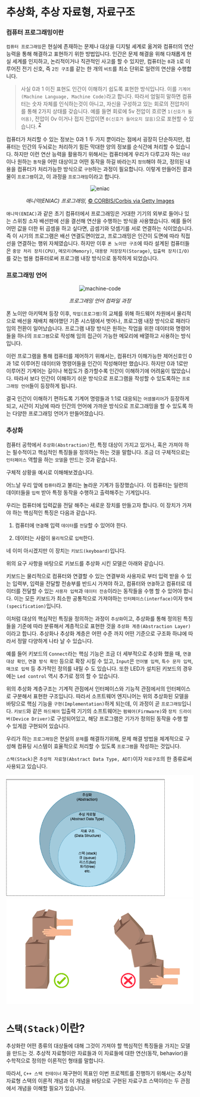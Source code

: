 
# 추상화, 추상 자료형, 자료구조


<!-- ![](./images/../../images/human_abstraction.png) -->

<!-- > 추상 : 여러 가지 사물이나 개념에서 공통되는 특성이나 속성 따위를 추출하여 파악하는 작용. <sup>[1] -->

### 컴퓨터 프로그래밍이란

`컴퓨터 프로그래밍`은 현실에 존재하는 문제나 대상을 디지털 셰계로 옮겨와 컴퓨터의 연산능력을 통해 해결하고 표현하기 위한 방법입니다. 인간은 문제 해결을 위해 다채롭게 현실 세계를 인지하고, 논리적이거나 직관적인 사고를 할 수 있지만, 컴퓨터는 `0`과 `1`로 이루어진 전기 신호, 즉 `2진 구조`를 같는 한 개의 `비트`를 최소 단위로 일련의 연산을 수행합니다.

> 사실 0과 1 이진 표현도 인간이 이해하기 쉽도록 표현한 방식입니다. 이를 `기계어(Machine Language, Machine Code)`라고 합니다. 따라서 엄밀히 말하면 컴퓨터는 숫자 자체를 인식하는것이 아니고, 자신을 구성하고 있는 회로의 전압차이를 통해 2가지 상태를 갖습니다. 예를 들면 회로에 5v 전압이 흐르면 `1(신호가 들어옴)`, 전압이 0v 이거나 접지 전압이면 `0(신호가 들어오지 않음)`으로 포현할 수 있습니다. <sup>[2](#reference)

컴퓨터가 처리할 수 있는 정보는 0과 1 두 가지 뿐이라는 점에서 굉장히 단순하지만, 컴퓨터는 인간의 두뇌로는 처리하기 힘든 막대한 양의 정보를 순식간에 처리할 수 있습니다. 하지만 이런 연산 능력을 활용하기 위해서는 컴퓨터에게 우리가 다루고자 하는 `대상`이나 원하는 `동작`을 어떤 대상이고 어떤 동작을 하길 바라는지 `정의`해야 하고, 정의된 내용을 컴퓨터가 처리가능한 방식으로 `구현`하는 과정이 필요합니다. 이렇게 만들어진 결과물이 `프로그램`이고, 이 과정을 `프로그래밍`이라고 합니다.

<p align="center">
<img src="https://media.gettyimages.com/photos/computer-operators-program-eniac-the-first-electronic-digital-by-picture-id615303458?s=2048x2048" alt="eniac">
</p>
<p align="center">
<i>애니악(ENIAC) 프로그래밍,</i>
 <a href="https://media.gettyimages.com/photos/computer-operators-program-eniac-the-first-electronic-digital-by-picture-id615303458?s=2048x2048">© CORBIS/Corbis via Getty Images</a>
</p>

`애니악(ENIAC)`과 같은 초기 컴퓨터에서 프로그래밍은 거대한 기기의 외부로 들어나 있는 스위칭 소자 배선판에 선을 결선해 연산을 수행하는 방식을 사용했습니다. 예를 들어 어떤 값을 더한 뒤 곱셈을 하고 싶다면, 곱셈기와 덧셈기를 서로 연결하는 식이었습니다. 즉 이 시기의 프로그램은 배선 연결도면이었고, 프로그래밍은 인간이 도면에 따라 직접 선을 연결하는 행위 자체였습니다. 하지만 이후 `폰 노이만 구조`에 따라 설계된 컴퓨터들은 `중앙 처리 장치(CPU)`, `메모리(Memory)`, `대용량 저장장치(Storage)`, `입출력 장치(I/O)`를 갖는 범용 컴퓨터로써 프로그램 내장 방식으로 동작하게 되었습니다.

### 프로그래밍 언어
<p align="center">
<img src="https://datacadamia.com/_media/code/lang/language_hierarchy.gif?tseed=1463472063" alt="machine-code">
</p>
<p align="center">
<i>프로그래밍 언어 컴파일 과정</i>
</p>

폰 노이만 아키텍쳐 등장 이후, `작업(프로그램)`의 교체를 위해 하드웨어 차원에서 물리적으로 배선을 재배치 해야했던 기존 시스템에서 벗어나, 프로그램 내장 방식으로 패러다임의 전환이 일어났습니다. 프로그램 내장 방식은 원하는 작업을 위한 데이터와 명령어들을 하나의 `프로그램`으로 작성해 임의 접근이 가능한 메모리에 배열하고 사용하는 방식입니다.

이런 프로그램을 통해 컴퓨터를 제어하기 위해서는, 컴퓨터가 이해가능한 제어신호인 0과 1로 이루어진 데이터와 명령어들을 인간이 작성해야만 했습니다. 하지만 0과 1로만 이루어진 기계어는 길이나 복잡도가 증가할수록 인간이 이해하기에 어려움이 많았습니다. 따라서 보다 인간이 이해하기 쉬운 방식으로 프로그램을 작성할 수 있도록하는 `프로그래밍 언어`들이 등장하게 됩니다.

결국 인간이 이해하기 편하도록 기계어 명령들과 1:1로 대응되는 `어셈블리어`가 등장하게되고, 시간이 지남에 따라 인간의 언어에 가까운 방식으로 프로그래밍을 할 수 있도록 하는 다양한 프로그래밍 언어가 만들어졌습니다.

### 추상화

컴퓨터 공학에서 `추상화(Abstraction)`란, 특정 대상이 가지고 있거나, 혹은 가져야 하는 필수적이고 핵심적인 특징들을 정의하는 하는 것을 말합니다. 조금 더 구체적으로는 `인터페이스` 역할을 하는 `모델`을 만드는 것과 같습니다.

구체적 상황을 예시로 이해해보겠습니다.

어느날 우리 앞에 `컴퓨터`라고 불리는 놀라운 기계가 등장했습니다. 이 컴퓨터는 일련의 데이터들을 `입력` 받아 특정 동작을 수행하고 출력해주는 기계입니다.

우리는 컴퓨터에 입력값을 전달 해주는 새로운 장치를 만들고자 합니다. 이 장치가 가져야 하는 핵심적인 특징은 다음과 같습니다.

1. 컴퓨터에 `연결`해 입력 `데이터`를 `전달`할 수 있어야 한다.
   
2. 데이터는 사람이 `물리적`으로 `입력`한다.

네 이미 아시겠지만 이 장치는 `키보드(keyboard)`입니다.

위의 요구 사항을 바탕으로 키보드를 추상화 시킨 모델은 아래와 같습니다.

키보드는 물리적으로 컴퓨터와 연결할 수 있는 연결부와 사용자로 부터 입력 받을 수 있는 입력부, 입력을 전달할 전송부를 반드시 가져야 하고, 컴퓨터와 `연결`하고 컴퓨터로 데이터를 전달할 수 있는 `사용자 입력`과 `데이터 전송`이라는 동작들을 수행 할 수 있어야 합니다. 이는 모든 키보드가 최소한 공통적으로 가져야하는 `인터페이스(interface)`이자 `명세(specification)`입니다.

이처럼 대상의 핵심적인 특징을 정의하는 과정이 `추상화`이고, 추상화를 통해 정의된 특징들을 기준에 따라 분류해서 계층적으로 표현한 것을 `추상화 계층(Abstraction Layer)`이라고 합니다. 추상화나 추상화 계층은 어떤 수준 까지 어떤 기준으로 구조화 하냐에 따라서 정말 다양하게 나타 날 수 있습니다.

예를 들어 키보드의 `Connect`라는 핵심 기능은 조금 더 세부적으로 추상화 했을 때, `연결 대상 확인`, `연결 방식 확인` 등으로 확장 시킬 수 있고, `Input`은 `언어별 입력`, `특수 문자 입력`, `매크로 입력` 등 추가적인 정의를 내릴 수 도 있습니다. 또한 LED가 설치된 키보드의 경우에는 `Led control` 역시 추가로 정의 할 수 있습니다.

위의 추상화 계층구조는 기계적 관점에서 인터페이스와 기능적 관점에서의 인터페이스로 구분해서 표현한 구조입니다. 따라서 소프트웨어 엔지니어는 위의 추상화된 모델을 바탕으로 핵심 기능을 `구현(Implementation)`하게 되는데, 이 과정이 곧 `프로그래밍`입니다. `키보드`와 같은 `하드웨어` 입출력 기기의 소프트웨어는 `펌웨어(Firmware)`와 `장치 드라이버(Device Driver)`로 구성되어있고, 해당 프로그램은 기가가 정의된 동작을 수행 할 수 있게끔 구현되어 있습니다.




우리가 하는 `프로그래밍`은 현실의 `문제`를 해결하기위해, 문제 해결 방법을 체계적으로 구성해 컴퓨팅 시스템이 효율적으로 처리할 수 있도록 `프로그램`을 작성하는 것입니다.



`스택(Stack)`은 `추상적 자료형(Abstract Data Type, ADT)`이자  `자료구조`의 한 종류로써 사용되고 있습니다.



![abstraction-diagram](./../images/abstraction_diagram.png)
![](./../images/stack_boxes.png)

# `스택(Stack)`이란?



추상화란 어떤 종류의 대상들에 대해 그것이 가져야 할 핵심적인 특징들을 가지는 모델을 만드는 것.
추상적 자료형이란 자료들과 이 자료들에 대한 연산(동작, behavior)을 수학적으로 정의한 이론적인 형태를 말합니다. 

따라서, `C++ 스택 컨테이너` 재구현이 목표인 이번 프로젝트를 진행하기 위해서는 추상적 자료형 스택의 이론적 개념과 이 개념을 바탕으로 구현된 자료구조 스택이라는 두 관점에서 개념을 이해할 필요가 있습니다.
